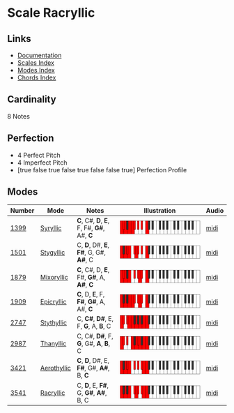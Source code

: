 # Scale Racryllic

## Links

- [Documentation](index.md)
- [Scales Index](Scales.md)
- [Modes Index](Modes.md)
- [Chords Index](Chords.md)

## Cardinality

8 Notes

## Perfection

- 4 Perfect Pitch
- 4 Imperfect Pitch
- [true false true false true false false true] Perfection Profile

## Modes

| Number | Mode | Notes | Illustration | Audio |
|--------|------|-------|--------------|-------|
| [1399](https://ianring.com/musictheory/scales/1399) | [Syryllic](ModeSyryllic.md) | **C**, C#, **D**, **E**, F, F#, **G#**, A#, **C** | ![CNaturalSyryllic](ModeCNaturalSyryllic.png) | [midi](https://github.com/edipermadi/music/blob/main/docs/ModeCNaturalSyryllic.mid?raw=true) | 
| [1501](https://ianring.com/musictheory/scales/1501) | [Stygyllic](ModeStygyllic.md) | C, **D**, D#, **E**, **F#**, G, G#, **A#**, C | ![CNaturalStygyllic](ModeCNaturalStygyllic.png) | [midi](https://github.com/edipermadi/music/blob/main/docs/ModeCNaturalStygyllic.mid?raw=true) | 
| [1879](https://ianring.com/musictheory/scales/1879) | [Mixoryllic](ModeMixoryllic.md) | **C**, C#, D, **E**, F#, **G#**, A, **A#**, **C** | ![CNaturalMixoryllic](ModeCNaturalMixoryllic.png) | [midi](https://github.com/edipermadi/music/blob/main/docs/ModeCNaturalMixoryllic.mid?raw=true) | 
| [1909](https://ianring.com/musictheory/scales/1909) | [Epicryllic](ModeEpicryllic.md) | **C**, D, **E**, F, **F#**, **G#**, A, A#, **C** | ![CNaturalEpicryllic](ModeCNaturalEpicryllic.png) | [midi](https://github.com/edipermadi/music/blob/main/docs/ModeCNaturalEpicryllic.mid?raw=true) | 
| [2747](https://ianring.com/musictheory/scales/2747) | [Stythyllic](ModeStythyllic.md) | C, **C#**, **D#**, E, F, **G**, A, **B**, C | ![CNaturalStythyllic](ModeCNaturalStythyllic.png) | [midi](https://github.com/edipermadi/music/blob/main/docs/ModeCNaturalStythyllic.mid?raw=true) | 
| [2987](https://ianring.com/musictheory/scales/2987) | [Thanyllic](ModeThanyllic.md) | C, C#, **D#**, F, **G**, G#, **A**, **B**, C | ![CNaturalThanyllic](ModeCNaturalThanyllic.png) | [midi](https://github.com/edipermadi/music/blob/main/docs/ModeCNaturalThanyllic.mid?raw=true) | 
| [3421](https://ianring.com/musictheory/scales/3421) | [Aerothyllic](ModeAerothyllic.md) | **C**, **D**, D#, E, **F#**, G#, **A#**, B, **C** | ![CNaturalAerothyllic](ModeCNaturalAerothyllic.png) | [midi](https://github.com/edipermadi/music/blob/main/docs/ModeCNaturalAerothyllic.mid?raw=true) | 
| [3541](https://ianring.com/musictheory/scales/3541) | [Racryllic](ModeRacryllic.md) | C, **D**, E, **F#**, G, **G#**, **A#**, B, C | ![CNaturalRacryllic](ModeCNaturalRacryllic.png) | [midi](https://github.com/edipermadi/music/blob/main/docs/ModeCNaturalRacryllic.mid?raw=true) | 
